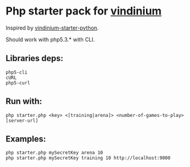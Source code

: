 # Php starter pack for [vindinium](http://vindinium.org)

Inspired by [vindinium-starter-python](https://github.com/ornicar/vindinium-starter-python).

Should work with php5.3.* with CLI.

## Libraries deps:

    php5-cli
    cURL
    php5-curl

## Run with:

    php starter.php <key> <[training|arena]> <number-of-games-to-play> [server-url]

## Examples:

    php starter.php mySecretKey arena 10
    php starter.php mySecretKey training 10 http://localhost:9000
